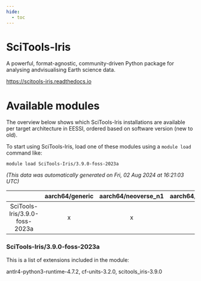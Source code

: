 ```yaml
---
hide:
  - toc
---
```


SciTools-Iris
=============


A powerful, format-agnostic, community-driven Python package for analysing andvisualising Earth science data.

https://scitools-iris.readthedocs.io
# Available modules


The overview below shows which SciTools-Iris installations are available per target architecture in EESSI, ordered based on software version (new to old).

To start using SciTools-Iris, load one of these modules using a `module load` command like:

```shell
module load SciTools-Iris/3.9.0-foss-2023a
```

*(This data was automatically generated on Fri, 02 Aug 2024 at 16:21:03 UTC)*  

| |aarch64/generic|aarch64/neoverse_n1|aarch64/neoverse_v1|x86_64/generic|x86_64/amd/zen2|x86_64/amd/zen3|x86_64/amd/zen4|x86_64/intel/haswell|x86_64/intel/skylake_avx512|
| :---: | :---: | :---: | :---: | :---: | :---: | :---: | :---: | :---: | :---: |
|SciTools-Iris/3.9.0-foss-2023a|x|x|x|x|x|x|x|x|x|


### SciTools-Iris/3.9.0-foss-2023a

This is a list of extensions included in the module:

antlr4-python3-runtime-4.7.2, cf-units-3.2.0, scitools_iris-3.9.0